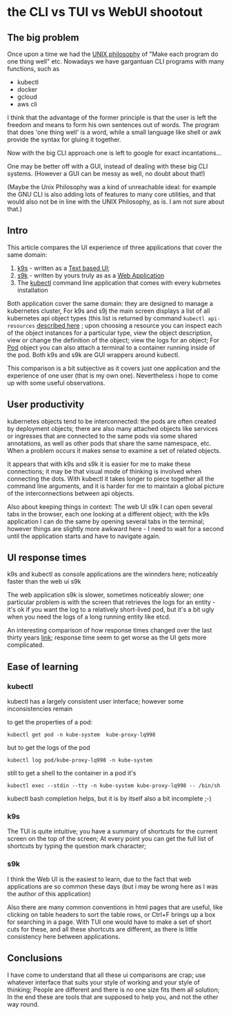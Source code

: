 # the CLI vs TUI vs WebUI shootout

## The big problem

Once upon a time we had the [UNIX philosophy](https://en.wikipedia.org/wiki/Unix_philosophy) of "Make each program do one thing well" etc. 
Nowadays we have gargantuan CLI programs with many functions, such as 

- kubectl
- docker
- gcloud
- aws cli

I think that the advantage of the former principle is that the user is left the freedom and means to form his own sentences out of words.
The program that does 'one thing well' is a word, while a small language like shell or awk provide the syntax for gluing it together.

Now with the big CLI approach one is left to google for exact incantations...

One may be better off with a GUI, instead of dealing with these big CLI systems. (However a GUI can be messy as well, no doubt about that!)

(Maybe the Unix Philosophy was a kind of unreachable ideal: for example the GNU CLI is also adding lots of features to many core utilities, and that would also not be in line with the UNIX Philosophy, as is. I am not sure about that.)

## Intro 

This article compares the UI experience of three applications that cover the same domain:

1. [k9s](https://github.com/derailed/k9s) - written as a [Text based UI](https://en.wikipedia.org/wiki/Text-based_user_interface);
2.  [s9k](https://github.com/MoserMichael/s9k) - written by yours truly as as a [Web Application](https://en.wikipedia.org/wiki/Web_application) 
3. The [kubectl](https://kubernetes.io/docs/reference/kubectl/overview/) command line application that comes with every kubrnetes installation

Both application cover the same domain: they are designed to manage a kubernetes cluster, For k9s and s9j the main screen displays a list of all kubernetes api object types (this list is returned by command `kubectl api-resources` [described here](https://kubernetes.io/docs/reference/generated/kubectl/kubectl-commands#api-resources) ; upon choosing a resource you can inspect each of the object instances for a particular type, view the object description, view or change the definition of the object; view the logs for an object; For [Pod](https://kubernetes.io/docs/concepts/workloads/pods/) object you can also attach a terminal to a container running inside of the pod. Both k9s and s9k are GUI wrappers around kubectl.

This comparison is a bit subjective as it covers just one application and the experience of one user (that is my own one). Nevertheless i hope to come up with some useful observations.

## User productivity

kubernetes objects tend to be interconnected: the pods are often created by deployment objects; there are also many attached objects like services or ingresses that are connected to the same pods via some shared annotations, as well as other pods that share the same namespace, etc. When a problem occurs it makes sense to examine a set of related objects.

It appears that with k9s and s9k it is easier for me to make these connections; it may be that visual mode of thinking is involved when connecting the dots. With kubectl it takes longer to piece together all the command line arguments, and it is harder for me to maintain a global picture of the interconnections between api objects.

Also about keeping things in context: The web UI s9k  I can open several tabs in the browser, each one looking at a different object; with the k9s application I can do the same by opening several tabs in the terminal; however things are slightly more awkward here - I need to wait for a second until the application starts and have to navigate again.


## UI response times

k9s and kubectl as console applications are the winnders here; noticeably faster than the web ui s9k

The web application s9k is slower, sometimes noticeably slower; one particular problem is with the screen that retrieves the logs for an entity - it's ok if you want the log to a relatively short-lived pod, but it's a bit ugly when you need the logs of a long running entity like etcd. 

An interesting comparison of how response times changed over the last thirty years [link](https://danluu.com/input-lag/); response time seem to get worse as the UI gets more complicated.

## Ease of learning

### kubectl

kubectl has a largely consistent user interface; however some inconsistencies remain

to get the properties of a pod:

`kubectl get pod -n kube-system  kube-proxy-lq998`

but to get the logs of the pod 

`kubectl log pod/kube-proxy-lq998 -n kube-system` 

still to get a shell to the container in a pod it's 

`kubectl exec --stdin --tty -n kube-system kube-proxy-lq998 -- /bin/sh`

kubectl bash completion helps, but it is by itself also a bit incomplete ;-)

### k9s

The TUI is quite intuitive; you have a summary of shortcuts for the current screen on the top of the screen;
At every point you can get the full list of shortcuts by typing the question mark character; 

### s9k

I think the Web UI is the easiest to learn, due to the fact that web applications are so common these days (but i may be wrong here as I was the author of this application)

Also there are many common conventions in html pages that are useful, like clicking on table headers to sort the table rows, or Ctrl+F brings up a box for searching in a page. With TUI one would have to make a set of short cuts for these, and all these shortcuts are different, as there is little consistency here between applications.


## Conclusions

I have come to understand that all these ui comparisons are crap; use whatever interface that suits your style of working and your style of thinking; People are different and there is no one size fits them all solution;
In the end these are tools that are supposed to help you, and not the other way round.

